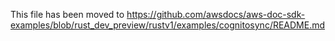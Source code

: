 This file has been moved to https://github.com/awsdocs/aws-doc-sdk-examples/blob/rust_dev_preview/rustv1/examples/cognitosync/README.md

